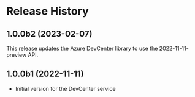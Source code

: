 # Release History

## 1.0.0b2 (2023-02-07)

This release updates the Azure DevCenter library to use the 2022-11-11-preview API.

## 1.0.0b1 (2022-11-11)

- Initial version for the DevCenter service
